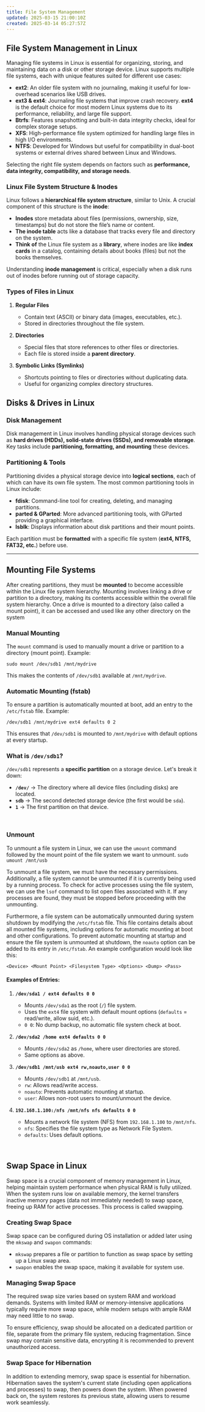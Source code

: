 ```yaml
---
title: File System Management
updated: 2025-03-15 21:00:10Z
created: 2025-03-14 05:27:57Z
---
```


## **File System Management in Linux**

Managing file systems in Linux is essential for organizing, storing, and maintaining data on a disk or other storage device. Linux supports multiple file systems, each with unique features suited for different use cases:

- **ext2**: An older file system with no journaling, making it useful for low-overhead scenarios like USB drives.
- **ext3 & ext4**: Journaling file systems that improve crash recovery. **ext4** is the default choice for most modern Linux systems due to its performance, reliability, and large file support.
- **Btrfs**: Features snapshotting and built-in data integrity checks, ideal for complex storage setups.
- **XFS**: High-performance file system optimized for handling large files in high I/O environments.
- **NTFS**: Developed for Windows but useful for compatibility in dual-boot systems or external drives shared between Linux and Windows.

Selecting the right file system depends on factors such as **performance, data integrity, compatibility, and storage needs**.

### **Linux File System Structure & Inodes**

Linux follows a **hierarchical file system structure**, similar to Unix. A crucial component of this structure is the **inode**:

- **Inodes** store metadata about files (permissions, ownership, size, timestamps) but do not store the file’s name or content.
- **The inode table** acts like a database that tracks every file and directory on the system.
- **Think of** the Linux file system as a **library**, where inodes are like **index cards** in a catalog, containing details about books (files) but not the books themselves.

Understanding **inode management** is critical, especially when a disk runs out of inodes before running out of storage capacity.

### **Types of Files in Linux**

1.  **Regular Files**
    
    - Contain text (ASCII) or binary data (images, executables, etc.).
    - Stored in directories throughout the file system.
2.  **Directories**
    
    - Special files that store references to other files or directories.
    - Each file is stored inside a **parent directory**.
3.  **Symbolic Links (Symlinks)**
    
    - Shortcuts pointing to files or directories without duplicating data.
    - Useful for organizing complex directory structures.

## **Disks & Drives in Linux**

### **Disk Management**

Disk management in Linux involves handling physical storage devices such as **hard drives (HDDs), solid-state drives (SSDs), and removable storage**. Key tasks include **partitioning, formatting, and mounting** these devices.

### **Partitioning & Tools**

Partitioning divides a physical storage device into **logical sections**, each of which can have its own file system. The most common partitioning tools in Linux include:

- **fdisk**: Command-line tool for creating, deleting, and managing partitions.
- **parted & GParted**: More advanced partitioning tools, with GParted providing a graphical interface.
- **lsblk**: Displays information about disk partitions and their mount points.

Each partition must be **formatted** with a specific file system (**ext4, NTFS, FAT32, etc.**) before use.

* * *

## **Mounting File Systems**

After creating partitions, they must be **mounted** to become accessible within the Linux file system hierarchy. Mounting involves linking a drive or partition to a directory, making its contents accessible within the overall file system hierarchy. Once a drive is mounted to a directory (also called a mount point), it can be accessed and used like any other directory on the system

### **Manual Mounting**

The `mount` command is used to manually mount a drive or partition to a directory (mount point). Example:

`sudo mount /dev/sdb1 /mnt/mydrive`

This makes the contents of `/dev/sdb1` available at `/mnt/mydrive`.

### **Automatic Mounting (fstab)**

To ensure a partition is automatically mounted at boot, add an entry to the `/etc/fstab` file. Example:

`/dev/sdb1 /mnt/mydrive ext4 defaults 0 2`

This ensures that `/dev/sdb1` is mounted to `/mnt/mydrive` with default options at every startup.

### **What is `/dev/sdb1`?**

`/dev/sdb1` represents a **specific partition** on a storage device. Let's break it down:

- **`/dev/`** → The directory where all device files (including disks) are located.
- **`sdb`** → The second detected storage device (the first would be `sda`).
- **`1`** → The first partition on that device.

&nbsp;

### **Unmount**

To unmount a file system in Linux, we can use the `umount` command followed by the mount point of the file system we want to unmount. `sudo umount /mnt/usb`

To unmount a file system, we must have the necessary permissions. Additionally, a file system cannot be unmounted if it is currently being used by a running process. To check for active processes using the file system, we can use the `lsof` command to list open files associated with it. If any processes are found, they must be stopped before proceeding with the unmounting.

Furthermore, a file system can be automatically unmounted during system shutdown by modifying the `/etc/fstab` file. This file contains details about all mounted file systems, including options for automatic mounting at boot and other configurations. To prevent automatic mounting at startup and ensure the file system is unmounted at shutdown, the `noauto` option can be added to its entry in `/etc/fstab`. An example configuration would look like this:

`<Device> <Mount Point> <Filesystem Type> <Options> <Dump> <Pass>`

#### **Examples of Entries:**

1.  **`/dev/sda1 / ext4 defaults 0 0`**
    
    - Mounts `/dev/sda1` as the root (`/`) file system.
    - Uses the `ext4` file system with default mount options (`defaults` = read/write, allow suid, etc.).
    - `0 0`: No dump backup, no automatic file system check at boot.
2.  **`/dev/sda2 /home ext4 defaults 0 0`**
    
    - Mounts `/dev/sda2` as `/home`, where user directories are stored.
    - Same options as above.
3.  **`/dev/sdb1 /mnt/usb ext4 rw,noauto,user 0 0`**
    
    - Mounts `/dev/sdb1` at `/mnt/usb`.
    - `rw`: Allows read/write access.
    - `noauto`: Prevents automatic mounting at startup.
    - `user`: Allows non-root users to mount/unmount the device.
4.  **`192.168.1.100:/nfs /mnt/nfs nfs defaults 0 0`**
    
    - Mounts a network file system (NFS) from `192.168.1.100` to `/mnt/nfs`.
    - `nfs`: Specifies the file system type as Network File System.
    - `defaults`: Uses default options.

&nbsp;

## **Swap Space in Linux**

Swap space is a crucial component of memory management in Linux, helping maintain system performance when physical RAM is fully utilized. When the system runs low on available memory, the kernel transfers inactive memory pages (data not immediately needed) to swap space, freeing up RAM for active processes. This process is called swapping.

### Creating Swap Space

Swap space can be configured during OS installation or added later using the `mkswap` and `swapon` commands:

- `mkswap` prepares a file or partition to function as swap space by setting up a Linux swap area.
- `swapon` enables the swap space, making it available for system use.

### Managing Swap Space

The required swap size varies based on system RAM and workload demands. Systems with limited RAM or memory-intensive applications typically require more swap space, while modern setups with ample RAM may need little to no swap.

To ensure efficiency, swap should be allocated on a dedicated partition or file, separate from the primary file system, reducing fragmentation. Since swap may contain sensitive data, encrypting it is recommended to prevent unauthorized access.

### Swap Space for Hibernation

In addition to extending memory, swap space is essential for hibernation. Hibernation saves the system's current state (including open applications and processes) to swap, then powers down the system. When powered back on, the system restores its previous state, allowing users to resume work seamlessly.

&nbsp;

&nbsp;